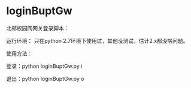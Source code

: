 loginBuptGw
===========

北邮校园网网关登录脚本：

运行环境：
只在python 2.7环境下使用过，其他没测试，估计2.x都没啥问题。

使用方法：

登录：python loginBuptGw.py i

退出：python loginBuptGw.py o


